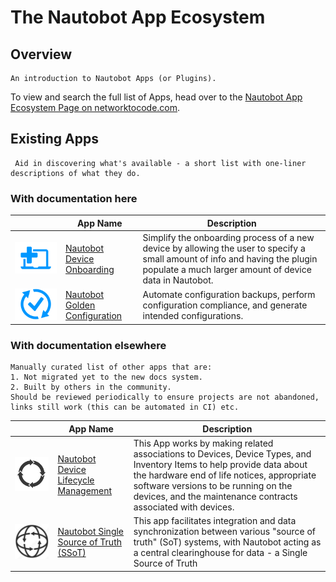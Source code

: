 # The Nautobot App Ecosystem

## Overview

```{admonition} Developer Note - Remove Me!
An introduction to Nautobot Apps (or Plugins).
```

To view and search the full list of Apps, head over to the [Nautobot App Ecosystem Page on networktocode.com](https://www.networktocode.com/nautobot/apps/).

## Existing Apps

```{admonition} Developer Note - Remove Me!
 Aid in discovering what's available - a short list with one-liner descriptions of what they do.
```

### With documentation here

| | App Name | Description |
|-| --- | --- |
| ![](_static/img/icon-DeviceOnboarding.png) | [Nautobot Device Onboarding](https://nba-test-main.readthedocs.io/projects/nautobot-plugin-device-onboarding/) | Simplify the onboarding process of a new device by allowing the user to specify a small amount of info and having the plugin populate a much larger amount of device data in Nautobot. |
| ![](_static/img/icon-GoldenConfiguration.png) | [Nautobot Golden Configuration](https://nba-test-main.readthedocs.io/projects/nautobot-plugin-golden-config/) | Automate configuration backups, perform configuration compliance, and generate intended configurations. |


### With documentation elsewhere

```{admonition} Developer Note - Remove Me!
Manually curated list of other apps that are:
1. Not migrated yet to the new docs system.
2. Built by others in the community.
Should be reviewed periodically to ensure projects are not abandoned, links still work (this can be automated in CI) etc.
```

| | App Name | Description |
|-| --- | --- |
| ![](_static/img/icon-DeviceLifecycle.png)    | [Nautobot Device Lifecycle Management](https://github.com/nautobot/nautobot-plugin-device-lifecycle-mgmt) | This App works by making related associations to Devices, Device Types, and Inventory Items to help provide data about the hardware end of life notices, appropriate software versions to be running on the devices, and the maintenance contracts associated with devices. |
| ![](_static/img/icon-SSoT.png) | [Nautobot Single Source of Truth (SSoT)](https://github.com/nautobot/nautobot-plugin-ssot)  | This app facilitates integration and data synchronization between various "source of truth" (SoT) systems, with Nautobot acting as a central clearinghouse for data - a Single Source of Truth|
